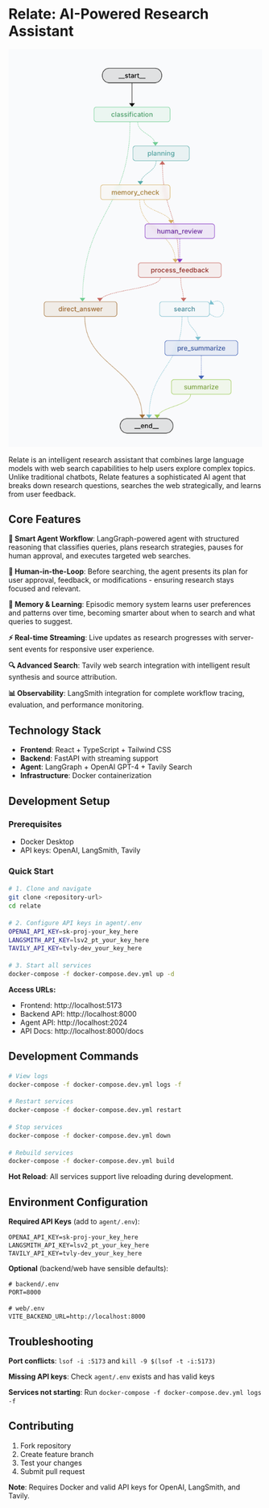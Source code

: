 # Relate: AI-Powered Research Assistant

![Agent Workflow](Screenshot%202025-07-14%20at%2016.17.04.png)

Relate is an intelligent research assistant that combines large language models with web search capabilities to help users explore complex topics. Unlike traditional chatbots, Relate features a sophisticated AI agent that breaks down research questions, searches the web strategically, and learns from user feedback.

## Core Features

**🧠 Smart Agent Workflow**: LangGraph-powered agent with structured reasoning that classifies queries, plans research strategies, pauses for human approval, and executes targeted web searches.

**🤝 Human-in-the-Loop**: Before searching, the agent presents its plan for user approval, feedback, or modifications - ensuring research stays focused and relevant.

**🧭 Memory & Learning**: Episodic memory system learns user preferences and patterns over time, becoming smarter about when to search and what queries to suggest.

**⚡ Real-time Streaming**: Live updates as research progresses with server-sent events for responsive user experience.

**🔍 Advanced Search**: Tavily web search integration with intelligent result synthesis and source attribution.

**📊 Observability**: LangSmith integration for complete workflow tracing, evaluation, and performance monitoring.

## Technology Stack

- **Frontend**: React + TypeScript + Tailwind CSS
- **Backend**: FastAPI with streaming support  
- **Agent**: LangGraph + OpenAI GPT-4 + Tavily Search
- **Infrastructure**: Docker containerization

## Development Setup

### Prerequisites
- Docker Desktop
- API keys: OpenAI, LangSmith, Tavily

### Quick Start

```bash
# 1. Clone and navigate
git clone <repository-url>
cd relate

# 2. Configure API keys in agent/.env
OPENAI_API_KEY=sk-proj-your_key_here
LANGSMITH_API_KEY=lsv2_pt_your_key_here
TAVILY_API_KEY=tvly-dev_your_key_here

# 3. Start all services
docker-compose -f docker-compose.dev.yml up -d
```

**Access URLs:**
- Frontend: http://localhost:5173
- Backend API: http://localhost:8000  
- Agent API: http://localhost:2024
- API Docs: http://localhost:8000/docs

## Development Commands

```bash
# View logs
docker-compose -f docker-compose.dev.yml logs -f

# Restart services  
docker-compose -f docker-compose.dev.yml restart

# Stop services
docker-compose -f docker-compose.dev.yml down

# Rebuild services
docker-compose -f docker-compose.dev.yml build
```

**Hot Reload**: All services support live reloading during development.

## Environment Configuration

**Required API Keys** (add to `agent/.env`):
```env
OPENAI_API_KEY=sk-proj-your_key_here
LANGSMITH_API_KEY=lsv2_pt_your_key_here
TAVILY_API_KEY=tvly-dev_your_key_here
```

**Optional** (backend/web have sensible defaults):
```env
# backend/.env
PORT=8000

# web/.env  
VITE_BACKEND_URL=http://localhost:8000
```

## Troubleshooting

**Port conflicts**: `lsof -i :5173` and `kill -9 $(lsof -t -i:5173)`

**Missing API keys**: Check `agent/.env` exists and has valid keys

**Services not starting**: Run `docker-compose -f docker-compose.dev.yml logs -f`

## Contributing

1. Fork repository
2. Create feature branch  
3. Test your changes
4. Submit pull request

**Note**: Requires Docker and valid API keys for OpenAI, LangSmith, and Tavily.